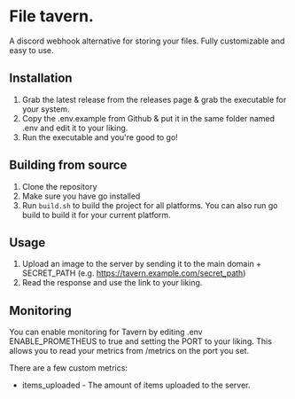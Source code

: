 # File tavern.
A discord webhook alternative for storing your files. Fully customizable and easy to use.


## Installation
1. Grab the latest release from the releases page & grab the executable for your system.
2. Copy the .env.example from Github & put it in the same folder named .env and edit it to your liking.
3. Run the executable and you're good to go!

## Building from source
1. Clone the repository
2. Make sure you have go installed
3. Run `build.sh` to build the project for all platforms. You can also run go build to build it for your current platform.

## Usage
1. Upload an image to the server by sending it to the main domain + SECRET_PATH (e.g. https://tavern.example.com/secret_path)
2. Read the response and use the link to your liking.

## Monitoring
You can enable monitoring for Tavern by editing .env ENABLE_PROMETHEUS to true and setting the PORT to your liking.
This allows you to read your metrics from /metrics on the port you set.

There are a few custom metrics:
- items_uploaded - The amount of items uploaded to the server.